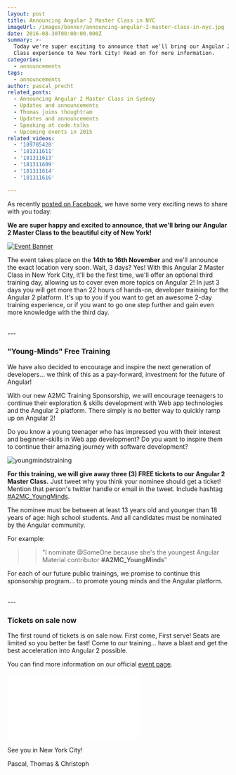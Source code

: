 ```yaml
---
layout: post
title: Announcing Angular 2 Master Class in NYC
imageUrl: /images/banner/announcing-angular-2-master-class-in-nyc.jpg
date: 2016-08-30T00:00:00.000Z
summary: >-
  Today we're super exciting to announce that we'll bring our Angular 2 Master
  Class experience to New York City! Read on for more information.
categories:
  - announcements
tags:
  - announcements
author: pascal_precht
related_posts:
  - Announcing Angular 2 Master Class in Sydney
  - Updates and announcements
  - Thomas joins thoughtram
  - Updates and announcements
  - Speaking at code.talks
  - Upcoming events in 2015
related_videos:
  - '189785428'
  - '181311611'
  - '181311613'
  - '181311609'
  - '181311614'
  - '181311616'

---
```


As recently [posted on Facebook](https://www.facebook.com/thoughtram/posts/706056426199788), we have some very exciting news to share with you today:

**We are super happy and excited to announce, that we'll bring our Angular 2 Master Class to the beautiful city of New York!**

<a href="https://www.eventbrite.de/e/angular-2-master-class-new-york-city-tickets-27384912009?ref=etckt" title="A2MC Eventbrite page"><img src="https://cloud.githubusercontent.com/assets/210413/18093557/e2f300ec-6e95-11e6-8d80-a573433ac27e.jpg" alt="Event Banner"></a>

The event takes place on the **14th to 16th November** and we'll announce the exact location very soon. Wait, 3 days? Yes! With this Angular 2 Master Class in New York City, it'll be the first time, we'll offer an optional third training day, allowing us to cover even more topics on Angular 2! In just 3 days you will get more than 22 hours of hands-on, developer training for the Angular 2 platform. It's up to you if you want to get an awesome 2-day training experience, or if you want to go one step further and gain even more knowledge with the third day. 

<br/>
---

### **"Young-Minds"** Free Training

We have also decided to encourage and inspire the next generation of developers... we think of this as a pay-forward, investment for the future of Angular!

With our new A2MC Training Sponsorship, we will encourage teenagers to continue their exploration & skills development with Web app technologies and the Angular 2 platform.
There simply is no better way to quickly ramp up on Angular 2! 

Do you know a young teenager who has impressed you with their interest and beginner-skills in Web app development? Do you want to inspire them to continue their amazing journey with software development?

![youngmindstraining](https://cloud.githubusercontent.com/assets/210413/18170153/dde74962-7022-11e6-9dcc-f64f24f79d0d.jpg)


**For this training, we will give away three (3) FREE tickets to our Angular 2 Master Class.** Just tweet why you think your nominee should get a ticket! Mention that person's twitter handle or email in the tweet. Include hashtag [#A2MC_YoungMinds](https://twitter.com/search?f=tweets&q=%23A2MC_YoungMinds).

The nominee must be between at least 13 years old and younger than 18 years of age: high school students. And all candidates must be nominated by the Angular community.

For example:

>> "I nominate @SomeOne because she's the youngest Angular Material contributor **#A2MC_YoungMinds**"


For each of our future public trainings, we promise to continue this sponsorship program... to promote young minds and the Angular platform.

<br/>
---

### Tickets on sale now

The first round of tickets is on sale now. First come, First serve! Seats are limited so you better be fast!
Come to our training... have a blast and get the best acceleration into Angular 2 possible.

You can find more information on our official [event page](https://www.eventbrite.de/e/angular-2-master-class-new-york-city-tickets-27384912009?ref=etckt).

<iframe  src="//eventbrite.de/tickets-external?eid=27384912009&ref=etckt" frameborder="0" vspace="0" hspace="0" marginheight="5" marginwidth="5" scrolling="auto" allowtransparency="true"></iframe>

See you in New York City!

Pascal, Thomas & Christoph
